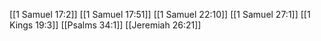 [[1 Samuel 17:2]]
[[1 Samuel 17:51]]
[[1 Samuel 22:10]]
[[1 Samuel 27:1]]
[[1 Kings 19:3]]
[[Psalms 34:1]]
[[Jeremiah 26:21]]
